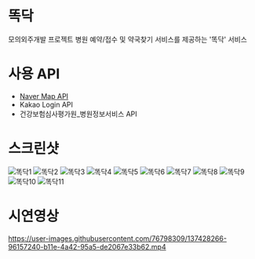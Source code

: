 # 똑닥
모의외주개발 프로젝트
병원 예약/접수 및 약국찾기 서비스를 제공하는 '똑닥' 서비스

# 사용 API
- [Naver Map API](https://www.ncloud.com/product/applicationService/maps)
- Kakao Login API
- 건강보험심사평가원_병원정보서비스 API

# 스크린샷
![똑닥1](https://user-images.githubusercontent.com/76798309/151745096-42430ceb-e395-4729-ba90-4ef018349e4f.jpg)
![똑닥2](https://user-images.githubusercontent.com/76798309/151745100-0942a508-d94e-434c-8a8f-261d0792caab.jpg)
![똑닥3](https://user-images.githubusercontent.com/76798309/151745105-07669aae-0652-465c-aecf-c34f77e9c34c.jpg)
![똑닥4](https://user-images.githubusercontent.com/76798309/151745109-db4430a5-7980-4bfb-b1cf-835659889f87.jpg)
![똑닥5](https://user-images.githubusercontent.com/76798309/151745137-c948bf1c-d43d-44ef-ae06-4109c1a63482.jpg)
![똑닥6](https://user-images.githubusercontent.com/76798309/151745140-8dfa0d90-c278-4586-9fad-6e046cb1f23d.jpg)
![똑닥7](https://user-images.githubusercontent.com/76798309/151745146-0fc48659-4da0-4eea-bf9e-a0e32dd501cb.jpg)
![똑닥8](https://user-images.githubusercontent.com/76798309/151745152-b2bc4256-e170-40c8-9122-12ccaffe068a.jpg)
![똑닥9](https://user-images.githubusercontent.com/76798309/151745157-babc7935-55e7-489d-bca1-13b8913c5c9d.jpg)
![똑닥10](https://user-images.githubusercontent.com/76798309/151745160-b379e82d-8ca6-4fdf-aedf-e3c044bca3f4.jpg)
![똑닥11](https://user-images.githubusercontent.com/76798309/151745163-8c4a232e-3bf4-4816-afdc-a770fc83d3a6.jpg)


# 시연영상
https://user-images.githubusercontent.com/76798309/137428266-96157240-b11e-4a42-95a5-de2067e33b62.mp4
